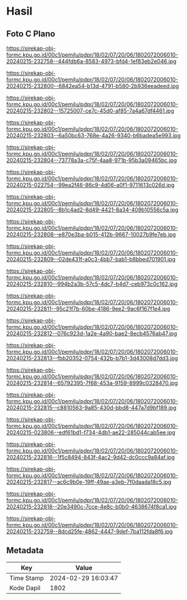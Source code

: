 # Hasil

## Foto C Plano

https://sirekap-obj-formc.kpu.go.id/00c1/pemilu/pdpr/18/02/07/20/06/1802072006010-20240215-232758--444fdb6a-8583-4973-bfd4-1ef83eb2e046.jpg

https://sirekap-obj-formc.kpu.go.id/00c1/pemilu/pdpr/18/02/07/20/06/1802072006010-20240215-232800--6842ea54-b13d-4791-b580-2b936eeadeed.jpg

https://sirekap-obj-formc.kpu.go.id/00c1/pemilu/pdpr/18/02/07/20/06/1802072006010-20240215-232802--15725007-ce7c-45d0-af85-7a4a67df4461.jpg

https://sirekap-obj-formc.kpu.go.id/00c1/pemilu/pdpr/18/02/07/20/06/1802072006010-20240215-232803--6a50bc63-768e-4a26-9340-b6badea5e993.jpg

https://sirekap-obj-formc.kpu.go.id/00c1/pemilu/pdpr/18/02/07/20/06/1802072006010-20240215-232804--73778a3a-c75f-4aa8-971b-95b3a09465bc.jpg

https://sirekap-obj-formc.kpu.go.id/00c1/pemilu/pdpr/18/02/07/20/06/1802072006010-20240215-022754--99ea2f46-86c9-4d06-a0f1-9711613c026d.jpg

https://sirekap-obj-formc.kpu.go.id/00c1/pemilu/pdpr/18/02/07/20/06/1802072006010-20240215-232805--8b1c4ad2-8d49-4421-8a34-409b10556c5a.jpg

https://sirekap-obj-formc.kpu.go.id/00c1/pemilu/pdpr/18/02/07/20/06/1802072006010-20240215-232808--e870e3ba-b015-412b-9667-10027b9fe7eb.jpg

https://sirekap-obj-formc.kpu.go.id/00c1/pemilu/pdpr/18/02/07/20/06/1802072006010-20240215-232809--02de431f-a0c3-4bb7-bab1-b8bbed701901.jpg

https://sirekap-obj-formc.kpu.go.id/00c1/pemilu/pdpr/18/02/07/20/06/1802072006010-20240215-232810--994b2a3b-57c5-4dc7-b4d7-ceb973c0c162.jpg

https://sirekap-obj-formc.kpu.go.id/00c1/pemilu/pdpr/18/02/07/20/06/1802072006010-20240215-232811--95c21f7b-60be-4186-9ee2-9ac6f167f1e4.jpg

https://sirekap-obj-formc.kpu.go.id/00c1/pemilu/pdpr/18/02/07/20/06/1802072006010-20240215-232812--076c923d-1a2e-4a90-bae2-8ecb4576ab47.jpg

https://sirekap-obj-formc.kpu.go.id/00c1/pemilu/pdpr/18/02/07/20/06/1802072006010-20240215-232813--fbb20352-0754-432b-b7b1-3d43008d7dd3.jpg

https://sirekap-obj-formc.kpu.go.id/00c1/pemilu/pdpr/18/02/07/20/06/1802072006010-20240215-232814--65792395-7f68-453a-9159-8999c0328470.jpg

https://sirekap-obj-formc.kpu.go.id/00c1/pemilu/pdpr/18/02/07/20/06/1802072006010-20240215-232815--c8810563-9a85-430d-bbd8-447a7d9bf189.jpg

https://sirekap-obj-formc.kpu.go.id/00c1/pemilu/pdpr/18/02/07/20/06/1802072006010-20240215-023806--edf61bd1-f734-4db1-ae22-285044cab5ee.jpg

https://sirekap-obj-formc.kpu.go.id/00c1/pemilu/pdpr/18/02/07/20/06/1802072006010-20240215-232816--1f5c8494-843f-4ac2-9d42-dc0ccc9a84af.jpg

https://sirekap-obj-formc.kpu.go.id/00c1/pemilu/pdpr/18/02/07/20/06/1802072006010-20240215-232817--ac6c9b0e-19ff-49ae-a3eb-7f0daada18c5.jpg

https://sirekap-obj-formc.kpu.go.id/00c1/pemilu/pdpr/18/02/07/20/06/1802072006010-20240215-232818--20e3490c-7cce-4e8c-b0b0-4638674f8ca1.jpg

https://sirekap-obj-formc.kpu.go.id/00c1/pemilu/pdpr/18/02/07/20/06/1802072006010-20240215-232759--8dcd25fe-4862-4447-9def-7ba112fda8f6.jpg


## Metadata

| Key        | Value               |
| ---------- | ------------------- |
| Time Stamp | 2024-02-29 16:03:47 |
| Kode Dapil | 1802                |



